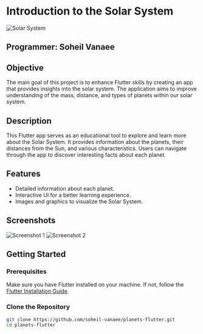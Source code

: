 # Introduction to the Solar System

![Solar System](images/solar_system.jpg)

## Programmer: Soheil Vanaee

## Objective
The main goal of this project is to enhance Flutter skills by creating an app that provides insights into the solar system. The application aims to improve understanding of the mass, distance, and types of planets within our solar system.

## Description
This Flutter app serves as an educational tool to explore and learn more about the Solar System. It provides information about the planets, their distances from the Sun, and various characteristics. Users can navigate through the app to discover interesting facts about each planet.

## Features
- Detailed information about each planet.
- Interactive UI for a better learning experience.
- Images and graphics to visualize the Solar System.

## Screenshots

![Screenshot 1](images/screenshot1.jpg)
![Screenshot 2](images/screenshot2.jpg)

## Getting Started

### Prerequisites
Make sure you have Flutter installed on your machine. If not, follow the [Flutter Installation Guide](https://flutter.dev/docs/get-started/install).

### Clone the Repository
```bash
git clone https://github.com/soheil-vanaee/planets-flutter.git
cd planets-flutter
